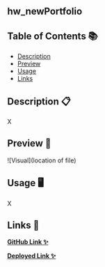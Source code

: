 ## hw_newPortfolio

## Table of Contents 📚

- [Description](#description)
- [Preview](#preview)
- [Usage](#usage)
- [Links](#links)

## Description 📋

X

## Preview 📸

![Visual](location of file)

## Usage 🖥

X

## Links 💾

**[GitHub Link ✨](https://github.com/mxhuisken/hw_newPortfolio)**

**[Deployed Link ✨](https://mxhuisken.github.io/hw_newPortfolio/)**
